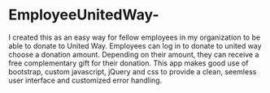 # EmployeeUnitedWay-
I created this as an easy way for fellow employees in my organization to be able to donate to United Way.  Employees can log in to donate to united way choose a donation amount. Depending on their amount, they can receive a free complementary gift for their donation. This app makes good use of bootstrap, custom javascript, jQuery and css to provide a clean, seemless user interface and customized error handling. 
